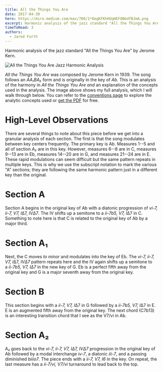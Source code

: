 ```yaml
---
title: All the Things You Are
date: 2017-04-30
hero: https://miro.medium.com/max/700/1*OegKFKhHUqHEFQNbdfBJmA.png
excerpt: Harmonic analysis of the jazz standard "All the Things You Are" by Jerome Kern.
timeToRead: 3
authors:
  - Jared Forth
---
```


Harmonic analysis of the jazz standard "All the Things You Are" by Jerome Kern.

<!--more-->

![All the Things You Are Jazz Harmonic Analysis](https://miro.medium.com/max/700/1*OegKFKhHUqHEFQNbdfBJmA.png)

*All the Things You Are* was composed by Jerome Kern in 1939. The song follows an *AA₁BA₂* form and is originally in the key of *Ab*. This is an analysis of the harmony in *All the Things You Are and* an explanation of the concepts used in the analysis. The image above shows my full analysis, which I will walk through below. You can refer to the [conventions page](https://jazztheory.co/conventions-theory/) to explore the analytic concepts used or [get the PDF](https://jaredforth.gumroad.com/l/attya) for free.

High-Level Observations
=======================

There are several things to note about this piece before we get into a granular analysis of each section. The first is that the song modulates between key centers frequently. The primary key is Ab. Measures 1--5 and all of section *A₂* are in this key. However, measures 6--8 are in C, measures 9--13 are in Eb, measures 14--20 are in G, and measures 21--24 are in E. These rapid modulations can seem difficult but the same pattern repeats in multiple keys. This is why we use the subscript notation to mark the various "A" sections; they are following the same harmonic pattern just in a different key than the original.

Section A
=========

Section A begins in the original key of Ab with a diatonic progression of *vi-7, ii-7, V7, I*Δ7, *IVΔ7*. The IV shifts up a semitone to a *ii-7b5, V7, I*Δ7 in C. Something to note here is that C is related to the original key of Ab by a major third.

Section A₁
==========

Next, the C moves *to minor* and modulates into the key of Eb. The *vi-7, ii-7, V7, I*Δ7, *IVΔ7* pattern repeats here and the IV again shifts up a semitone to a *ii-7b5, V7, IΔ7* in the new key of G. Eb is a perfect fifth away from the original key and G is a major seventh away from the original key.

Section B
=========

This section begins with a *ii-7, V7, I*Δ7 in G followed by a *ii-7b5, V7, I*Δ7 in E. E is an augmented fifth away from the original key. The next chord (C7b13) is an interesting transition chord that I see as the V7/vi in Ab.

Section A₂
==========

A₂ goes back to the *vi-7, ii-7, V7, IΔ7, IVΔ7* progression in the original key of Ab followed by a modal interchange *iv-7*, a diatonic *iii-7*, and a passing diminished *biiio7*. The piece ends with a *ii-7, V7, I6* in the key. On repeat, the last measure has a *ii-7/vi, V7/vi* turnaround to lead back to the top.